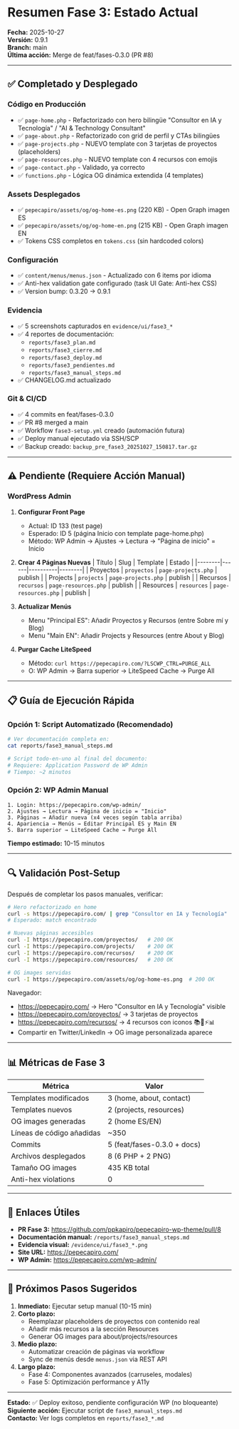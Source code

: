 # Resumen Fase 3: Estado Actual

**Fecha:** 2025-10-27  
**Versión:** 0.9.1  
**Branch:** main  
**Última acción:** Merge de feat/fases-0.3.0 (PR #8)

---

## ✅ Completado y Desplegado

### Código en Producción
- ✅ `page-home.php` - Refactorizado con hero bilingüe "Consultor en IA y Tecnología" / "AI & Technology Consultant"
- ✅ `page-about.php` - Refactorizado con grid de perfil y CTAs bilingües
- ✅ `page-projects.php` - NUEVO template con 3 tarjetas de proyectos (placeholders)
- ✅ `page-resources.php` - NUEVO template con 4 recursos con emojis
- ✅ `page-contact.php` - Validado, ya correcto
- ✅ `functions.php` - Lógica OG dinámica extendida (4 templates)

### Assets Desplegados
- ✅ `pepecapiro/assets/og/og-home-es.png` (220 KB) - Open Graph imagen ES
- ✅ `pepecapiro/assets/og/og-home-en.png` (215 KB) - Open Graph imagen EN
- ✅ Tokens CSS completos en `tokens.css` (sin hardcoded colors)

### Configuración
- ✅ `content/menus/menus.json` - Actualizado con 6 items por idioma
- ✅ Anti-hex validation gate configurado (task UI Gate: Anti-hex CSS)
- ✅ Version bump: 0.3.20 → 0.9.1

### Evidencia
- ✅ 5 screenshots capturados en `evidence/ui/fase3_*`
- ✅ 4 reportes de documentación:
  - `reports/fase3_plan.md`
  - `reports/fase3_cierre.md`
  - `reports/fase3_deploy.md`
  - `reports/fase3_pendientes.md`
  - `reports/fase3_manual_steps.md`
- ✅ CHANGELOG.md actualizado

### Git & CI/CD
- ✅ 4 commits en feat/fases-0.3.0
- ✅ PR #8 merged a main
- ✅ Workflow `fase3-setup.yml` creado (automación futura)
- ✅ Deploy manual ejecutado via SSH/SCP
- ✅ Backup creado: `backup_pre_fase3_20251027_150817.tar.gz`

---

## ⚠️ Pendiente (Requiere Acción Manual)

### WordPress Admin
1. **Configurar Front Page**
   - Actual: ID 133 (test page)
   - Esperado: ID 5 (página Inicio con template page-home.php)
   - Método: WP Admin → Ajustes → Lectura → "Página de inicio" = Inicio

2. **Crear 4 Páginas Nuevas**
   | Título | Slug | Template | Estado |
   |--------|------|----------|--------|
   | Proyectos | `proyectos` | `page-projects.php` | publish |
   | Projects | `projects` | `page-projects.php` | publish |
   | Recursos | `recursos` | `page-resources.php` | publish |
   | Resources | `resources` | `page-resources.php` | publish |

3. **Actualizar Menús**
   - Menu "Principal ES": Añadir Proyectos y Recursos (entre Sobre mí y Blog)
   - Menu "Main EN": Añadir Projects y Resources (entre About y Blog)

4. **Purgar Cache LiteSpeed**
   - Método: `curl https://pepecapiro.com/?LSCWP_CTRL=PURGE_ALL`
   - O: WP Admin → Barra superior → LiteSpeed Cache → Purge All

---

## 📋 Guía de Ejecución Rápida

### Opción 1: Script Automatizado (Recomendado)

```bash
# Ver documentación completa en:
cat reports/fase3_manual_steps.md

# Script todo-en-uno al final del documento:
# Requiere: Application Password de WP Admin
# Tiempo: ~2 minutos
```

### Opción 2: WP Admin Manual

```
1. Login: https://pepecapiro.com/wp-admin/
2. Ajustes → Lectura → Página de inicio = "Inicio"
3. Páginas → Añadir nueva (x4 veces según tabla arriba)
4. Apariencia → Menús → Editar Principal ES y Main EN
5. Barra superior → LiteSpeed Cache → Purge All
```

**Tiempo estimado:** 10-15 minutos

---

## 🔍 Validación Post-Setup

Después de completar los pasos manuales, verificar:

```bash
# Hero refactorizado en home
curl -s https://pepecapiro.com/ | grep "Consultor en IA y Tecnología"
# Esperado: match encontrado

# Nuevas páginas accesibles
curl -I https://pepecapiro.com/proyectos/   # 200 OK
curl -I https://pepecapiro.com/projects/    # 200 OK
curl -I https://pepecapiro.com/recursos/    # 200 OK
curl -I https://pepecapiro.com/resources/   # 200 OK

# OG images servidas
curl -I https://pepecapiro.com/assets/og/og-home-es.png  # 200 OK
```

Navegador:
- https://pepecapiro.com/ → Hero "Consultor en IA y Tecnología" visible
- https://pepecapiro.com/proyectos/ → 3 tarjetas de proyectos
- https://pepecapiro.com/recursos/ → 4 recursos con iconos 📚🔧⚡📊
- Compartir en Twitter/LinkedIn → OG image personalizada aparece

---

## 📊 Métricas de Fase 3

| Métrica | Valor |
|---------|-------|
| Templates modificados | 3 (home, about, contact) |
| Templates nuevos | 2 (projects, resources) |
| OG images generadas | 2 (home ES/EN) |
| Líneas de código añadidas | ~350 |
| Commits | 5 (feat/fases-0.3.0 + docs) |
| Archivos desplegados | 8 (6 PHP + 2 PNG) |
| Tamaño OG images | 435 KB total |
| Anti-hex violations | 0 |

---

## 🔗 Enlaces Útiles

- **PR Fase 3:** https://github.com/ppkapiro/pepecapiro-wp-theme/pull/8
- **Documentación manual:** `/reports/fase3_manual_steps.md`
- **Evidencia visual:** `/evidence/ui/fase3_*.png`
- **Site URL:** https://pepecapiro.com/
- **WP Admin:** https://pepecapiro.com/wp-admin/

---

## 🎯 Próximos Pasos Sugeridos

1. **Inmediato:** Ejecutar setup manual (10-15 min)
2. **Corto plazo:** 
   - Reemplazar placeholders de proyectos con contenido real
   - Añadir más recursos a la sección Resources
   - Generar OG images para about/projects/resources
3. **Medio plazo:**
   - Automatizar creación de páginas via workflow
   - Sync de menús desde `menus.json` via REST API
4. **Largo plazo:**
   - Fase 4: Componentes avanzados (carruseles, modales)
   - Fase 5: Optimización performance y A11y

---

**Estado:** ✅ Deploy exitoso, pendiente configuración WP (no bloqueante)  
**Siguiente acción:** Ejecutar script de `fase3_manual_steps.md`  
**Contacto:** Ver logs completos en `reports/fase3_*.md`
